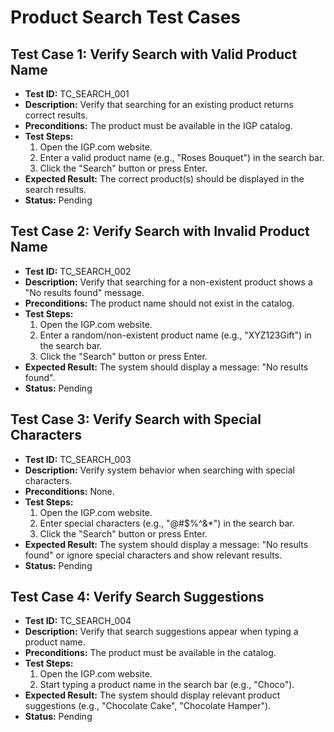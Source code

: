 # Product Search Test Cases

## Test Case 1: Verify Search with Valid Product Name  
- **Test ID:** TC_SEARCH_001  
- **Description:** Verify that searching for an existing product returns correct results.  
- **Preconditions:** The product must be available in the IGP catalog.  
- **Test Steps:**  
  1. Open the IGP.com website.  
  2. Enter a valid product name (e.g., "Roses Bouquet") in the search bar.  
  3. Click the "Search" button or press Enter.  
- **Expected Result:** The correct product(s) should be displayed in the search results.  
- **Status:** Pending  

## Test Case 2: Verify Search with Invalid Product Name  
- **Test ID:** TC_SEARCH_002  
- **Description:** Verify that searching for a non-existent product shows a "No results found" message.  
- **Preconditions:** The product name should not exist in the catalog.  
- **Test Steps:**  
  1. Open the IGP.com website.  
  2. Enter a random/non-existent product name (e.g., "XYZ123Gift") in the search bar.  
  3. Click the "Search" button or press Enter.  
- **Expected Result:** The system should display a message: "No results found".  
- **Status:** Pending  

## Test Case 3: Verify Search with Special Characters  
- **Test ID:** TC_SEARCH_003  
- **Description:** Verify system behavior when searching with special characters.  
- **Preconditions:** None.  
- **Test Steps:**  
  1. Open the IGP.com website.  
  2. Enter special characters (e.g., "@#$%^&*") in the search bar.  
  3. Click the "Search" button or press Enter.  
- **Expected Result:** The system should display a message: "No results found" or ignore special characters and show relevant results.  
- **Status:** Pending  

## Test Case 4: Verify Search Suggestions  
- **Test ID:** TC_SEARCH_004  
- **Description:** Verify that search suggestions appear when typing a product name.  
- **Preconditions:** The product must be available in the catalog.  
- **Test Steps:**  
  1. Open the IGP.com website.  
  2. Start typing a product name in the search bar (e.g., "Choco").  
- **Expected Result:** The system should display relevant product suggestions (e.g., "Chocolate Cake", "Chocolate Hamper").  
- **Status:** Pending  

